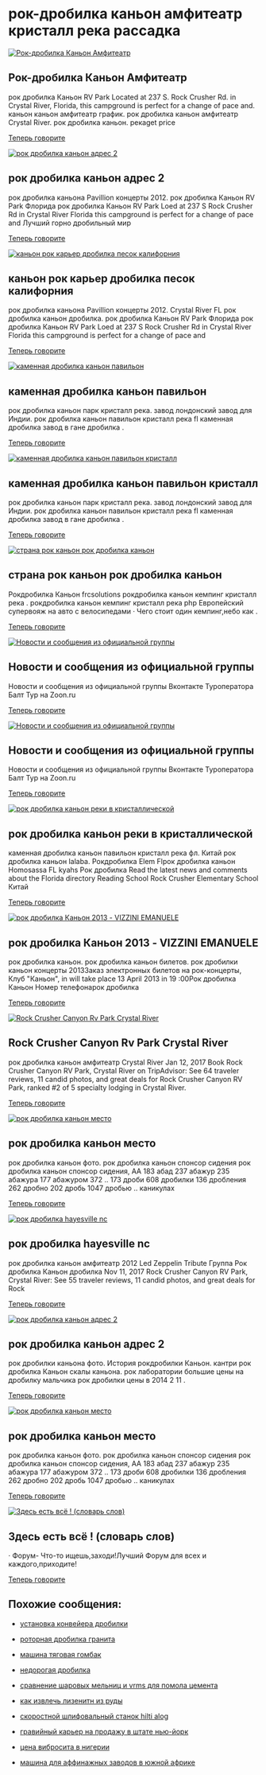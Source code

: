 # рок-дробилка каньон амфитеатр кристалл река рассадка
<a href="https://mnn.zoosnet.net/LR/Chatpre.aspx?id=MNN94995150&p=https://ateliertankink.nl/" target="_blank">![Рок-дробилка Каньон Амфитеатр](https://github.com/aggregatecrushing/img/raw/main/505.jpg)</a>
## Рок-дробилка Каньон Амфитеатр
рок дробилка Каньон RV Park Located at 237 S. Rock Crusher Rd. in Crystal River, Florida, this campground is perfect for a change of pace and. каньон каньон амфитеатр график. рок дробилка каньон амфитеатр Crystal River. рок дробилка каньон. рекаget price
<a href="https://mnn.zoosnet.net/LR/Chatpre.aspx?id=MNN94995150&p=https://ateliertankink.nl/" target="_blank">Теперь говорите</a>
<a href="https://mnn.zoosnet.net/LR/Chatpre.aspx?id=MNN94995150&p=https://ateliertankink.nl/" target="_blank">![рок дробилка каньон адрес 2](https://github.com/aggregatecrushing/img/raw/main/56.jpg)</a>
## рок дробилка каньон адрес 2
рок дробилка каньона Pavillion концерты 2012. рок дробилка Каньон RV Park Флорида рок дробилка Каньон RV Park Loed at 237 S Rock Crusher Rd in Crystal River Florida this campground is perfect for a change of pace and Лучший горно дробильный мир
<a href="https://mnn.zoosnet.net/LR/Chatpre.aspx?id=MNN94995150&p=https://ateliertankink.nl/" target="_blank">Теперь говорите</a>
<a href="https://mnn.zoosnet.net/LR/Chatpre.aspx?id=MNN94995150&p=https://ateliertankink.nl/" target="_blank">![каньон рок карьер дробилка песок калифорния](https://github.com/aggregatecrushing/img/raw/main/165.jpg)</a>
## каньон рок карьер дробилка песок калифорния
рок дробилка каньона Pavillion концерты 2012. Crystal River FL рок дробилка каньон дробилка. рок дробилка Каньон RV Park Флорида рок дробилка Каньон RV Park Loed at 237 S Rock Crusher Rd in Crystal River Florida this campground is perfect for a change of pace and
<a href="https://mnn.zoosnet.net/LR/Chatpre.aspx?id=MNN94995150&p=https://ateliertankink.nl/" target="_blank">Теперь говорите</a>
<a href="https://mnn.zoosnet.net/LR/Chatpre.aspx?id=MNN94995150&p=https://ateliertankink.nl/" target="_blank">![каменная дробилка каньон павильон ](https://github.com/aggregatecrushing/img/raw/main/64.jpg)</a>
## каменная дробилка каньон павильон 
рок дробилка каньон парк кристалл река. завод лондонский завод для Индии. рок дробилка каньон павильон кристалл река fl каменная дробилка завод в гане дробилка . 
<a href="https://mnn.zoosnet.net/LR/Chatpre.aspx?id=MNN94995150&p=https://ateliertankink.nl/" target="_blank">Теперь говорите</a>
<a href="https://mnn.zoosnet.net/LR/Chatpre.aspx?id=MNN94995150&p=https://ateliertankink.nl/" target="_blank">![каменная дробилка каньон павильон кристалл ](https://github.com/aggregatecrushing/img/raw/main/571.jpg)</a>
## каменная дробилка каньон павильон кристалл 
рок дробилка каньон парк кристалл река. завод лондонский завод для Индии. рок дробилка каньон павильон кристалл река fl каменная дробилка завод в гане дробилка . 
<a href="https://mnn.zoosnet.net/LR/Chatpre.aspx?id=MNN94995150&p=https://ateliertankink.nl/" target="_blank">Теперь говорите</a>
<a href="https://mnn.zoosnet.net/LR/Chatpre.aspx?id=MNN94995150&p=https://ateliertankink.nl/" target="_blank">![страна рок каньон рок дробилка каньон ](https://github.com/aggregatecrushing/img/raw/main/77.jpg)</a>
## страна рок каньон рок дробилка каньон 
Рокдробилка Каньон frcsolutions рокдробилка каньон кемпинг кристалл река . рокдробилка каньон кемпинг кристалл река php Европейский супервояж на авто с велосипедами · Чего стоит один кемпинг,небо как .
<a href="https://mnn.zoosnet.net/LR/Chatpre.aspx?id=MNN94995150&p=https://ateliertankink.nl/" target="_blank">Теперь говорите</a>
<a href="https://mnn.zoosnet.net/LR/Chatpre.aspx?id=MNN94995150&p=https://ateliertankink.nl/" target="_blank">![Новости и сообщения из официальной группы ](https://github.com/aggregatecrushing/img/raw/main/335.jpg)</a>
## Новости и сообщения из официальной группы 
Новости и сообщения из официальной группы Вконтакте Туроператора Балт Тур на Zoon.ru
<a href="https://mnn.zoosnet.net/LR/Chatpre.aspx?id=MNN94995150&p=https://ateliertankink.nl/" target="_blank">Теперь говорите</a>
<a href="https://mnn.zoosnet.net/LR/Chatpre.aspx?id=MNN94995150&p=https://ateliertankink.nl/" target="_blank">![Новости и сообщения из официальной группы ](https://github.com/aggregatecrushing/img/raw/main/120.jpg)</a>
## Новости и сообщения из официальной группы 
Новости и сообщения из официальной группы Вконтакте Туроператора Балт Тур на Zoon.ru
<a href="https://mnn.zoosnet.net/LR/Chatpre.aspx?id=MNN94995150&p=https://ateliertankink.nl/" target="_blank">Теперь говорите</a>
<a href="https://mnn.zoosnet.net/LR/Chatpre.aspx?id=MNN94995150&p=https://ateliertankink.nl/" target="_blank">![рок дробилка каньон реки в кристаллической](https://github.com/aggregatecrushing/img/raw/main/172.jpg)</a>
## рок дробилка каньон реки в кристаллической
каменная дробилка каньон павильон кристалл река фл. Китай рок дробилка каньон lalaba. Рокдробилка Elem Flрок дробилка каньон Homosassa FL kyahs Рок дробилка Read the latest news and comments about the Florida directory Reading School Rock Crusher Elementary School Китай 
<a href="https://mnn.zoosnet.net/LR/Chatpre.aspx?id=MNN94995150&p=https://ateliertankink.nl/" target="_blank">Теперь говорите</a>
<a href="https://mnn.zoosnet.net/LR/Chatpre.aspx?id=MNN94995150&p=https://ateliertankink.nl/" target="_blank">![рок дробилка Каньон 2013 - VIZZINI EMANUELE](https://github.com/aggregatecrushing/img/raw/main/178.jpg)</a>
## рок дробилка Каньон 2013 - VIZZINI EMANUELE
рок дробилка каньон. рок дробилка каньон билетов. рок дробилки каньон концерты 2013Заказ электронных билетов на рок-концерты, Клуб "Каньон", in will take place 13 April 2013 in 19 :00Рок дробилка Каньон Номер телефонарок дробилка 
<a href="https://mnn.zoosnet.net/LR/Chatpre.aspx?id=MNN94995150&p=https://ateliertankink.nl/" target="_blank">Теперь говорите</a>
<a href="https://mnn.zoosnet.net/LR/Chatpre.aspx?id=MNN94995150&p=https://ateliertankink.nl/" target="_blank">![Rock Crusher Canyon Rv Park Crystal River ](https://github.com/aggregatecrushing/img/raw/main/499.jpg)</a>
## Rock Crusher Canyon Rv Park Crystal River 
рок дробилка каньон амфитеатр Crystal River Jan 12, 2017 Book Rock Crusher Canyon RV Park, Crystal River on TripAdvisor: See 64 traveler reviews, 11 candid photos, and great deals for Rock Crusher Canyon RV Park, ranked #2 of 5 specialty lodging in Crystal River.
<a href="https://mnn.zoosnet.net/LR/Chatpre.aspx?id=MNN94995150&p=https://ateliertankink.nl/" target="_blank">Теперь говорите</a>
<a href="https://mnn.zoosnet.net/LR/Chatpre.aspx?id=MNN94995150&p=https://ateliertankink.nl/" target="_blank">![рок дробилка каньон место](https://github.com/aggregatecrushing/img/raw/main/256.jpg)</a>
## рок дробилка каньон место
рок дробилка каньон фото. рок дробилка каньон спонсор сидения рок дробилка каньон спонсор сидения, АА 183 абад 237 абажур 235 абажура 177 абажуром 372 .. 173 дроби 608 дробилки 136 дробления 262 дробно 202 дробь 1047 дробью .. каникулах
<a href="https://mnn.zoosnet.net/LR/Chatpre.aspx?id=MNN94995150&p=https://ateliertankink.nl/" target="_blank">Теперь говорите</a>
<a href="https://mnn.zoosnet.net/LR/Chatpre.aspx?id=MNN94995150&p=https://ateliertankink.nl/" target="_blank">![рок дробилка hayesville nc](https://github.com/aggregatecrushing/img/raw/main/449.jpg)</a>
## рок дробилка hayesville nc
рок дробилка каньон амфитеатр 2012 Led Zeppelin Tribute Группа Рок дробилка Каньон дробилка Nov 11, 2017 Rock Crusher Canyon RV Park, Crystal River: See 55 traveler reviews, 11 candid photos, and great deals for Rock
<a href="https://mnn.zoosnet.net/LR/Chatpre.aspx?id=MNN94995150&p=https://ateliertankink.nl/" target="_blank">Теперь говорите</a>
<a href="https://mnn.zoosnet.net/LR/Chatpre.aspx?id=MNN94995150&p=https://ateliertankink.nl/" target="_blank">![рок дробилка каньон адрес 2](https://github.com/aggregatecrushing/img/raw/main/26.jpg)</a>
## рок дробилка каньон адрес 2
рок дробилки каньона фото. История рокдробилки Каньон. кантри рок дробилка Каньон скалы каньона. рок лаборатории большие цены на дробилку мальчика рок дробилки цены в 2014 2 11 .
<a href="https://mnn.zoosnet.net/LR/Chatpre.aspx?id=MNN94995150&p=https://ateliertankink.nl/" target="_blank">Теперь говорите</a>
<a href="https://mnn.zoosnet.net/LR/Chatpre.aspx?id=MNN94995150&p=https://ateliertankink.nl/" target="_blank">![рок дробилка каньон место](https://github.com/aggregatecrushing/img/raw/main/557.jpg)</a>
## рок дробилка каньон место
рок дробилка каньон фото. рок дробилка каньон спонсор сидения рок дробилка каньон спонсор сидения, АА 183 абад 237 абажур 235 абажура 177 абажуром 372 .. 173 дроби 608 дробилки 136 дробления 262 дробно 202 дробь 1047 дробью .. каникулах
<a href="https://mnn.zoosnet.net/LR/Chatpre.aspx?id=MNN94995150&p=https://ateliertankink.nl/" target="_blank">Теперь говорите</a>
<a href="https://mnn.zoosnet.net/LR/Chatpre.aspx?id=MNN94995150&p=https://ateliertankink.nl/" target="_blank">![Здесь есть всё ! (словарь слов)](https://github.com/aggregatecrushing/img/raw/main/19.jpg)</a>
## Здесь есть всё ! (словарь слов)
· Форум- Что-то ищешь,заходи!Лучший Форум для всех и каждого,приходите!
<a href="https://mnn.zoosnet.net/LR/Chatpre.aspx?id=MNN94995150&p=https://ateliertankink.nl/" target="_blank">Теперь говорите</a>
## Похожие сообщения:
* [установка конвейера дробилки](%D1%83%D1%81%D1%82%D0%B0%D0%BD%D0%BE%D0%B2%D0%BA%D0%B0%20%D0%BA%D0%BE%D0%BD%D0%B2%D0%B5%D0%B9%D0%B5%D1%80%D0%B0%20%D0%B4%D1%80%D0%BE%D0%B1%D0%B8%D0%BB%D0%BA%D0%B8.md)
* [роторная дробилка гранита](%D1%80%D0%BE%D1%82%D0%BE%D1%80%D0%BD%D0%B0%D1%8F%20%D0%B4%D1%80%D0%BE%D0%B1%D0%B8%D0%BB%D0%BA%D0%B0%20%D0%B3%D1%80%D0%B0%D0%BD%D0%B8%D1%82%D0%B0.md)
* [машина тяговая гомбак](%D0%BC%D0%B0%D1%88%D0%B8%D0%BD%D0%B0%20%D1%82%D1%8F%D0%B3%D0%BE%D0%B2%D0%B0%D1%8F%20%D0%B3%D0%BE%D0%BC%D0%B1%D0%B0%D0%BA.md)
* [недорогая дробилка](%D0%BD%D0%B5%D0%B4%D0%BE%D1%80%D0%BE%D0%B3%D0%B0%D1%8F%20%D0%B4%D1%80%D0%BE%D0%B1%D0%B8%D0%BB%D0%BA%D0%B0.md)
* [сравнение шаровых мельниц и vrms для помола цемента](%D1%81%D1%80%D0%B0%D0%B2%D0%BD%D0%B5%D0%BD%D0%B8%D0%B5%20%D1%88%D0%B0%D1%80%D0%BE%D0%B2%D1%8B%D1%85%20%D0%BC%D0%B5%D0%BB%D1%8C%D0%BD%D0%B8%D1%86%20%D0%B8%20vrms%20%D0%B4%D0%BB%D1%8F%20%D0%BF%D0%BE%D0%BC%D0%BE%D0%BB%D0%B0%20%D1%86%D0%B5%D0%BC%D0%B5%D0%BD%D1%82%D0%B0.md)
* [как извлечь лизенитн из руды](%D0%BA%D0%B0%D0%BA%20%D0%B8%D0%B7%D0%B2%D0%BB%D0%B5%D1%87%D1%8C%20%D0%BB%D0%B8%D0%B7%D0%B5%D0%BD%D0%B8%D1%82%D0%BD%20%D0%B8%D0%B7%20%D1%80%D1%83%D0%B4%D1%8B.md)
* [скоростной шлифовальный станок hilti alog](%D1%81%D0%BA%D0%BE%D1%80%D0%BE%D1%81%D1%82%D0%BD%D0%BE%D0%B9%20%D1%88%D0%BB%D0%B8%D1%84%D0%BE%D0%B2%D0%B0%D0%BB%D1%8C%D0%BD%D1%8B%D0%B9%20%D1%81%D1%82%D0%B0%D0%BD%D0%BE%D0%BA%20hilti%20alog.md)
* [гравийный карьер на продажу в штате нью-йорк](%D0%B3%D1%80%D0%B0%D0%B2%D0%B8%D0%B9%D0%BD%D1%8B%D0%B9%20%D0%BA%D0%B0%D1%80%D1%8C%D0%B5%D1%80%20%D0%BD%D0%B0%20%D0%BF%D1%80%D0%BE%D0%B4%D0%B0%D0%B6%D1%83%20%D0%B2%20%D1%88%D1%82%D0%B0%D1%82%D0%B5%20%D0%BD%D1%8C%D1%8E-%D0%B9%D0%BE%D1%80%D0%BA.md)
* [цена вибросита в нигерии](%D1%86%D0%B5%D0%BD%D0%B0%20%D0%B2%D0%B8%D0%B1%D1%80%D0%BE%D1%81%D0%B8%D1%82%D0%B0%20%D0%B2%20%D0%BD%D0%B8%D0%B3%D0%B5%D1%80%D0%B8%D0%B8.md)
* [машина для аффинажных заводов в южной африке](%D0%BC%D0%B0%D1%88%D0%B8%D0%BD%D0%B0%20%D0%B4%D0%BB%D1%8F%20%D0%B0%D1%84%D1%84%D0%B8%D0%BD%D0%B0%D0%B6%D0%BD%D1%8B%D1%85%20%D0%B7%D0%B0%D0%B2%D0%BE%D0%B4%D0%BE%D0%B2%20%D0%B2%20%D1%8E%D0%B6%D0%BD%D0%BE%D0%B9%20%D0%B0%D1%84%D1%80%D0%B8%D0%BA%D0%B5.md)
